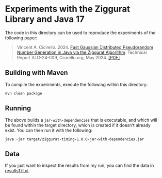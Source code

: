 # Experiments with the Ziggurat Library and Java 17

The code in this directory can be used to reproduce the experiments of the following paper:

> Vincent A. Cicirello. 2024. [Fast Gaussian Distributed Pseudorandom Number Generation in Java via the Ziggurat Algorithm](https://reports.cicirello.org/24/009/). Technical Report ALG-24-009, Cicirello.org, May 2024. [[PDF]](https://reports.cicirello.org/24/009/ALG-24-009.pdf)

## Building with Maven

To compile the experiments, execute the following within this directory:

```Shell
mvn clean package
```

## Running

The above builds a `jar-with-dependencies` that is executable, and which will be found within the target directory, which is created if it doesn't already exist. You can then run it with the following:

```Shell
java -jar target/ziggurat-timing-1.0.0-jar-with-dependencies.jar
```

## Data

If you just want to inspect the results from my run, you can find the data in [results17.txt](results17.txt).